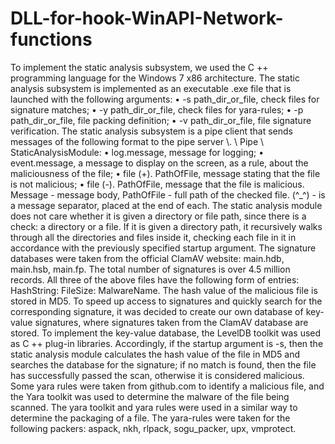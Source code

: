 # DLL-for-hook-WinAPI-Network-functions
To implement the static analysis subsystem, we used the C ++ programming language for the Windows 7 x86 architecture. The static analysis subsystem is implemented as an executable .exe file that is launched with the following arguments:
• -s path_dir_or_file, check files for signature matches;
• -y path_dir_or_file, check files for yara-rules;
• -p path_dir_or_file, file packing definition;
• -v path_dir_or_file, file signature verification.
The static analysis subsystem is a pipe client that sends messages of the following format to the pipe server \\. \ Pipe \ StaticAnalysisModule:
• log.message, message for logging;
• event.message, a message to display on the screen, as a rule, about the maliciousness of the file;
• file (+). PathOfFile, message stating that the file is not malicious;
• file (-). PathOfFile, message that the file is malicious.
Message - message body, PathOfFile - full path of the checked file. (^_^) - is a message separator, placed at the end of each.
The static analysis module does not care whether it is given a directory or file path, since there is a check: a directory or a file. If it is given a directory path, it recursively walks through all the directories and files inside it, checking each file in it in accordance with the previously specified startup argument.
The signature databases were taken from the official ClamAV website: main.hdb, main.hsb, main.fp. The total number of signatures is over 4.5 million records. All three of the above files have the following form of entries: HashString: FileSize: MalwareName. The hash value of the malicious file is stored in MD5. To speed up access to signatures and quickly search for the corresponding signature, it was decided to create our own database of key-value signatures, where signatures taken from the ClamAV database are stored. To implement the key-value database, the LevelDB toolkit was used as C ++ plug-in libraries. Accordingly, if the startup argument is -s, then the static analysis module calculates the hash value of the file in MD5 and searches the database for the signature; if no match is found, then the file has successfully passed the scan, otherwise it is considered malicious.
Some yara rules were taken from github.com to identify a malicious file, and the Yara toolkit was used to determine the malware of the file being scanned. The yara toolkit and yara rules were used in a similar way to determine the packaging of a file. The yara-rules were taken for the following packers: aspack, nkh, rlpack, sogu_packer, upx, vmprotect.
